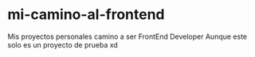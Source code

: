 # mi-camino-al-frontend
Mis proyectos personales camino a ser FrontEnd Developer
Aunque este solo es un proyecto de prueba xd
